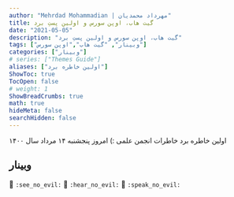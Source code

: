 ```yaml
---
author: "Mehrdad Mohammadian | مهرداد محمدیان"
title: گیت هاب، اوپن سورس و اولین پستِ برد
date: "2021-05-05"
description: "گیت هاب، اوپن سورس و اولین پستِ برد"
tags: ["وبینار", "گیت هاب","اوپن سورس"]
categories: ["وبینار"]
# series: ["Themes Guide"]
aliases: ["اولین خاطره برد"]
ShowToc: true
TocOpen: false
# weight: 1
ShowBreadCrumbs: true
math: true
hideMeta: false
searchHidden: false
---
```


اولین خاطره برد خاطرات انجمن علمی :)
امروز پنجشنبه ۱۴ مرداد سال ۱۴۰۰

<!--more-->

## وبینار

<p><span class="nowrap"><span class="emojify">🙈</span> <code>:see_no_evil:</code></span>  <span class="nowrap"><span class="emojify">🙉</span> <code>:hear_no_evil:</code></span>  <span class="nowrap"><span class="emojify">🙊</span> <code>:speak_no_evil:</code></span></p>
<br>